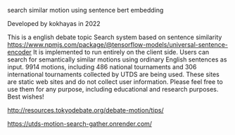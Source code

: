 search similar motion using sentence bert embedding

Developed by kokhayas in 2022

This is a english debate topic Search system based on sentence similarity https://www.npmjs.com/package/@tensorflow-models/universal-sentence-encoder
It is implemented to run entirely on the client side.
Users can search for semantically similar motions using ordinary English sentences as input.
9914 motions, including 486 national tournaments and 306 international tournaments
collected by UTDS are being used.
These sites are static web sites and do not collect user information.
Please feel free to use them for any purpose, including educational and research purposes.
Best wishes!

http://resources.tokyodebate.org/debate-motion/tips/

https://utds-motion-search-gather.onrender.com/
